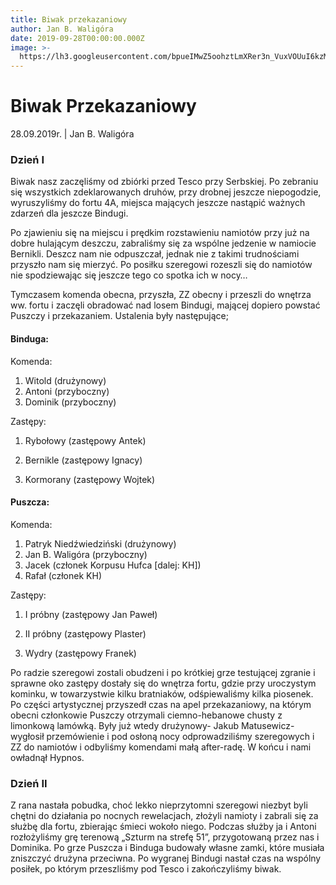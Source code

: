 ```yaml
---
title: Biwak przekazaniowy
author: Jan B. Waligóra
date: 2019-09-28T00:00:00.000Z
image: >-
  https://lh3.googleusercontent.com/bpueIMwZ5oohztLmXRer3n_VuxVOUuI6kzMZFuXmq7zJuvJuKUo1EcFr-qByN4UBkvXwCL0IJ8HuYVw5TXNdLO40gNo-S0rT5HVilNqgHrz6OTACs2oyMwO4a_K3YNBcIrwCrI1a=w1262-h946-no
---
```


# Biwak Przekazaniowy

28.09.2019r. | Jan B. Waligóra

### Dzień I

Biwak nasz zaczęliśmy od zbiórki przed Tesco przy Serbskiej. Po zebraniu się wszystkich zdeklarowanych druhów, przy drobnej jeszcze niepogodzie, wyruszyliśmy do fortu 4A, miejsca mających jeszcze nastąpić ważnych zdarzeń dla jeszcze Bindugi.

Po zjawieniu się na miejscu i prędkim rozstawieniu namiotów przy już na dobre hulającym deszczu, zabraliśmy się za wspólne jedzenie w namiocie Bernikli. Deszcz nam nie odpuszczał, jednak nie z takimi trudnościami przyszło nam się mierzyć. Po posiłku szeregowi rozeszli się do namiotów nie spodziewając się jeszcze tego co spotka ich w nocy…

Tymczasem komenda obecna, przyszła, ZZ obecny i przeszli do wnętrza ww. fortu i zaczęli obradować nad losem Bindugi, mającej dopiero powstać Puszczy i przekazaniem. Ustalenia były następujące;

#### Binduga:

Komenda:

1.  Witold (drużynowy)
2.  Antoni (przyboczny)
3.  Dominik (przyboczny)

Zastępy:

1.  Rybołowy (zastępowy Antek)

2.  Bernikle (zastępowy Ignacy)

3.  Kormorany (zastępowy Wojtek)

#### Puszcza:

Komenda:
1.  Patryk Niedźwiedziński (drużynowy)
2.  Jan B. Waligóra (przyboczny)
3.  Jacek (członek Korpusu Hufca \[dalej: KH\])
4.  Rafał (członek KH)

Zastępy:

1.  I próbny (zastępowy Jan Paweł)

2.  II próbny (zastępowy Plaster)

3.  Wydry (zastępowy Franek)

Po radzie szeregowi zostali obudzeni i po krótkiej grze testującej zgranie i sprawne oko zastępy dostały się do wnętrza fortu, gdzie przy uroczystym kominku, w towarzystwie kilku bratniaków, odśpiewaliśmy kilka piosenek. Po części artystycznej przyszedł czas na apel przekazaniowy, na którym obecni członkowie Puszczy otrzymali ciemno-hebanowe chusty z limonkową lamówką. Były już wtedy drużynowy- Jakub Matusewicz- wygłosił przemówienie i pod osłoną nocy odprowadziliśmy szeregowych i ZZ do namiotów i odbyliśmy komendami małą after-radę. W końcu i nami owładnął Hypnos.

### Dzień II

Z rana nastała pobudka, choć lekko nieprzytomni szeregowi niezbyt byli chętni do działania po nocnych rewelacjach, złożyli namioty i zabrali się za służbę dla fortu, zbierając śmieci wokoło niego. Podczas służby ja i Antoni rozłożyliśmy grę terenową „Szturm na strefę 51”, przygotowaną przez nas i Dominika. Po grze Puszcza i Binduga budowały własne zamki, które musiała zniszczyć drużyna przeciwna. Po wygranej Bindugi nastał czas na wspólny posiłek, po którym przeszliśmy pod Tesco i zakończyliśmy biwak.
